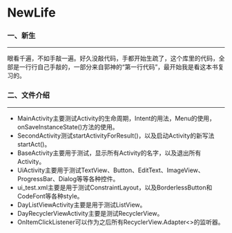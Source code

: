 # NewLife
### 一、新生
---
眼看千遍，不如手敲一遍。好久没敲代码，手都开始生疏了，这个库里的代码，全部是一行行自己手敲的，一部分来自郭神的“第一行代码”，最开始我是看这本书复习的。
### 二、文件介绍
---
* MainActivity主要测试Activity的生命周期，Intent的用法，Menu的使用，onSaveInstanceState()方法的使用。
* SecondActivity测试startActivityForResult()，以及启动Activity的新写法startAct()。
* BaseActivity主要用于测试，显示所有Activity的名字，以及退出所有Activity。
* UiActivity主要用于测试TextView、Button、EditText、ImageView、ProgressBar、Dialog等等各种控件。
* ui_test.xml主要是用于测试ConstraintLayout，以及BorderlessButton和CodeFont等各种style。
* DayListViewActivity主要是用于测试ListView。
* DayRecyclerViewActivity主要是测试RecyclerView。
* OnItemClickListener可以作为之后所有RecyclerView.Adapter<>的监听器。